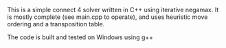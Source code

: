 This is a simple connect 4 solver written in C++ using iterative negamax. It is mostly complete (see main.cpp to operate), and uses heuristic move ordering and a transposition table.

The code is built and tested on Windows using g++
